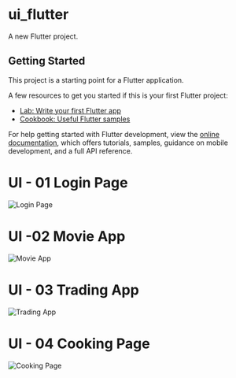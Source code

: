 # ui_flutter

A new Flutter project.

## Getting Started

This project is a starting point for a Flutter application.

A few resources to get you started if this is your first Flutter project:

- [Lab: Write your first Flutter app](https://docs.flutter.dev/get-started/codelab)
- [Cookbook: Useful Flutter samples](https://docs.flutter.dev/cookbook)

For help getting started with Flutter development, view the
[online documentation](https://docs.flutter.dev/), which offers tutorials,
samples, guidance on mobile development, and a full API reference.

# UI - 01 Login Page

![Login Page](https://github.com/Shamir-A/ui_flutter/assets/124552331/4bb2c0ca-956d-4a50-84c8-79c1da2c5fcc)

# UI -02 Movie App

![Movie App](https://github.com/Shamir-A/ui_flutter/assets/124552331/59015e25-068f-4212-b6a9-ab9b2f581bf3)

# UI - 03 Trading App

![Trading App](https://github.com/Shamir-A/ui_flutter/assets/124552331/e3df48ee-29ed-400c-a4a6-a977e515a63e)

# UI - 04 Cooking Page

![Cooking Page](https://github.com/Shamir-A/ui_flutter/assets/124552331/f7505beb-6246-4fce-bb09-5040e7975ca5)





